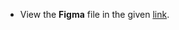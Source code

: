 * View the **Figma** file in the given [link](https://www.figma.com/file/7LfS2qwTTtomvgZX6kiHxW/Donate-a-Bed?node-id=0%3A1).
